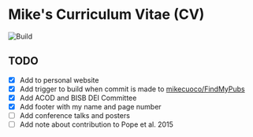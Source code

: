 # Mike's Curriculum Vitae (CV)

![Build](https://github.com/mikecuoco/curriculum-vitae/actions/workflows/build-cv.yml/badge.svg)

## TODO

- [X] Add to personal website
- [X] Add trigger to build when commit is made to [mikecuoco/FindMyPubs](https://github.com/mikecuoco/FindMyPubs)
- [X] Add ACOD and BISB DEI Committee
- [X] Add footer with my name and page number
- [ ] Add conference talks and posters
- [ ] Add note about contribution to Pope et al. 2015